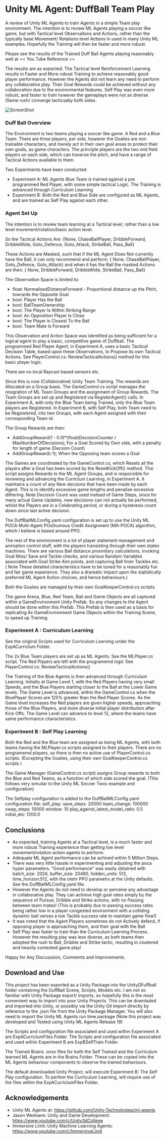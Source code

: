 # Unity ML Agent: DuffBall Team Play

A review of Unity ML Agents to train Agents in a simple Team play environment.  The intention is to review ML Agents playing a soccer like game, but with Tactical level Observaitons and Actions, rather than the typically base Movement/ Rotations level Actions in used in many Unity ML examples.  Hopefully the Training will then be faster and more robust.  

Please see the results of the Trained Duff Ball Agents playing reasonably well at << You Tube Reference >>

The results are as expected. The Tactical level Reinforcement Learning results in Faster and More robust Training to achieve reasonably good player performance. However the Agents did not learn any need to perform any collaborative play. Their Goal Rewards could be achieved without any collaboration due to the environmental features. Self Play was even more robust, and faster to train however the gameplays were not as diverse (Same rush/ converge tacticsaby both sides. 

![ScreenShot](MainScene.PNG)

### Duff Ball Overview 
The Environment is two teams playing a soccer like game. A Red and a Blue Team. There are three players, per side, however the Goalies are non trainable characters, and merely act in their own goal areas to protect their own goals, as game characters.  The principle players are the two mid field players on each side, which can traverse the pitch, and have a range of Tactical Actions available to them.  

Two Experiments have been conducted: 
- Experiment A: ML Agents Blue Team is trained against a pre programmed Red Player, with some simple tactical Logic. The Training is advanced through Curriculum Learning
- Experiment B: Both the Red and Blue Side are configured as ML Agents, and are trained as Self Play against each other.    

### Agent Set Up
The intention is to review team learning at a Tactical level, rather than a low level movement/rotation/basic action level.

So the Tactical Actions Are: {None, ChaseBallPlayer, DribbleForward, DribbleWide, Goto_Defence, Goto_Attack, StrikeBall, Pass_Ball} 

These Actions are Masked, such that if the ML Agent Does Not currently have the Ball, it can only recommend and perform: { None, ChaseBallPlayer, Goto_Defence, Goto_Attack}  and when it has the Ball the masked Actions are then: { None, DribbleForward, DribbleWide, StrikeBall, Pass_Ball} 

The Observation Space is limited to:
- float: NormalisedDistanceForward   - Proportional distance up the Pitch, towrards the Opposite Goal
- bool: Player Has the Ball
- bool: BallTeamOwnership
- bool: The Player Is Within Striking Range
- bool: An Opposition Player Is Close
- bool: The Player is Closest To the Ball
- bool: Team Mate Is Forward 

This Observation and Action Space was identified as being sufficient for a logical agent to play a basic, competitive game of Duffball. The programmed Red Player Agent, in Experiment A, uses a basic Tactical Decision Table, based upon these Observations, to Propose its own Tactical Actions. See PlayerControl.cs: ReviewTacticalActions() method for this basic player logic. 

There are no local Raycast based sensors etc. 

Since this is now (Collaborative) Unity Team Training. The rewards are Allocated on a Group basis.  The GameControl.cs script manages the resigration of ML Team Groups and the assignment of Group Rewards. The Team Groups are set up and Registered via RegisterAgent() calls.  In Experiment A, with only the Blue Team being Trained, only the Blue Team players are Registered. In Experiment B, with Self Play, both Team need to be Regsistered, into two Groups, with each Agent assigned with their corresponding Team id.

The Group Rewards are then:
- AddGroupReward(1 - 0.5f*(float)DecisionCounter / MaxNumberOfDecisions);     For a Goal Scored by Own side, with a penalty for length of game (Decsion Count)
- AddGroupReward(-1);      When the Opposing team scores a Goal

The Games are coordinated by the GameControl.cs, which Resets all the players after a Goal has been scored by the ResetKickOff() method. Thsi script assigns Rewards to the ML Agent Groups, and is responsible for reviewing and advancing the Curriclum Learning, in Experiment A. It maintains a count of any New decsions that have been made by each Agent. This is to identify excessive game lengths and penalise excessive dithering. Note Decision Count was used instead of Game Steps, since for many actual Game Updates, new decisions can not actually be performed, whilst the Players are in a Celebrating period, or during a hysteresis count down since last active decision.   

The DuffBallMLConfig.yaml configuration is set up to use the Unity ML POCA Multi-Agent POsthumous Credit Assignment (MA-POCA)  algorithm, which I believe is based around PPO. 

The rest of the environment is a lot of player statement management and animation control stuff, with the players transisting through their own states machines. There are various Ball distance proxmitary calculations, invoking Goal Miss/ Save and Tackle checks, and various Random Variables associated with Goal Strike Aim points, and capturing Ball from Tackles etc. ( Note These detailed characteristcs have to be tuned for a reasonably fun and fair game experience.  They also a dramatic impact upon the statistically preferred ML Agent Action choices, and hence behaviours.)     

Both the Goalies are managed by their own GoalKeeperControl.cs scripts. 

The game Arena, Blue, Red Team, Ball and Game Objects are all captured within a GameEnvironment Unity Prefab. So any changes to the Agent should be done within this Prefab. This Prefab is then used as a basis for replicating 8x GameEnvironment Game Objects within the Training Scene, to speed up Training. 

### Experiment A : Curriculum Learning
See the original Scripts used for Curriculum Learning under the ExpACurriclum Folder.   

The 2x Blue Team players are set up as ML Agents. See the MLPlayer.cs script. 
The Red Players are left with the programemd logic See PlayerControl.cs: ReviewTacticalActions() 

The Training of the Blue Agents is then advanced through Curriculum Learning. Initially at Game Level 1, with the Red Players having very small Speeds, and the Blue Players starting closer to the Ball at the Lower Game levels.  The Game Level is advanced, within the GameControl.cs when the BluePlayer Scores are 125% greater than the Red Player Scores.  As the Game level increases the Red players are given higher speeds, approaching those of the Blue Players, and more diverse initial player distribution after Kick Offs.  The Game Level can advance to level 12, where the teams have same performance characteristics.   

### Experiment B : Self Play Learning
Both the Red and the Blue team are assigned as being ML Agents, with both teams having the MLPlayer.cs scripts assigned to their players. There are no programemd players, so there is then no active use of PlayerControl.cs scripts. (Excepting the Goalies, using their own GoalKeeperControl.cs scripts ) 

The Game Manager (GameControl.cs script) assigns Group rewards to both the Blue and Red Teams, as a function of which side scored the goal. (This follows very simuilar to the Unity ML Soccer Twos example and configuration)

The Selfplay configuration is added to the DuffBallMLConfig.yaml configuration file: 
self_play:
      save_steps: 20000
      team_change: 100000
      swap_steps: 10000
      window: 10
      play_against_latest_model_ratio: 0.5
      initial_elo: 1200.0

## Conclusions

- As expected, training Agents at a Tactical level, is a much faster and more robust Training experience than getting low level movement/rotation action agents to perform. 
- Adequate ML Agent performance can be achived within 5 Million Steps. 
- There was very little hassle in experimenting and adjusting the poca hyper parameters. "Good performance" was easily obtained with batch_size: 2024, buffer_size: 20480, hidden_units: 512, time_horizon:512, with the otehr PPO parametrs at the Unity defaults. See the DuffBallMLConfig.yaml file. 
- However the Agents do not need to develop or perceive any advantage in collaborative play. They can achieve high goal rates simply by the sequence of Pursue, Dribble and Strike actions, with no Passing between team mates!  (This is probably due to passing success rates being rather low in a player congested environment with a colliding dynamic ball verses a low Tackle success rate to maintain game flow!)
- It was noted that the Agent Players sometimes do not Actively defend, if opposing player is approaching them, and their goal with the Ball
- Self Play was faster to train than the Curriculum Learning Process. However the resulting play was less diverse, as both teams then adopted the rush to Ball, Dribble and Strike tactic, resulting in clustered and heavily contested game play!

Happy for Any Discusssion, Comments and Improvements.

## Download and Use

This project has been exported as a Unity Package into the UnityDFuffball folder containing the DuffBall Scene, Scripts, Models etc. I am not so familiar with Unity Package export/ imports, so hopefully this is the most convenient way to import into your Unity Projects.   This can be downladed and imported into Unity, or possibly via the Unity Git import directly by reference to the .json file from the Unity Package Manager.  You will also need to import the Unity ML Agents run time package (Note this project was developed and Tested using Unity ML Agents Release 19)

The Scripts and configuration file associated and used within Experiment A are ExpACurriclumFiles Folder.
The Scripts and configuration file associated and used within Experiment B are ExpBSelfTrain Folder.

The Trained Brains .onxx files for both the Self Trained and the Curriculum learned ML Agents are in the Brains Folder. These can be copied into the ML Agents behaviour components to observe the trained behaviours. 

The default downloaded Unity Project, will execute Experiment B: The Self Play configuration.  To perfom the Curriculum Learning, will require use of the files within the ExpACurriclumFiles Folder. 

## Acknowledgements  

- Unity ML Agents at:  https://github.com/Unity-Technologies/ml-agents
- Jason Weimann: Unity and Game Development: https://www.youtube.com/c/Unity3dCollege
- Immersive Limit: Unity Machine Learning Agents: https://www.youtube.com/c/ImmersiveLimit


